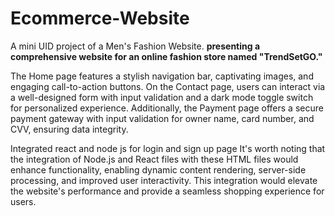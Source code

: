# Ecommerce-Website
A mini UID project of a Men's Fashion Website.
**presenting a comprehensive website for an online fashion store named "TrendSetGO."**

The Home page features a stylish navigation bar, captivating images, and engaging call-to-action buttons. On the Contact page, users can interact via a well-designed form with input validation and a dark mode toggle switch for personalized experience. Additionally, the Payment page offers a secure payment gateway with input validation for owner name, card number, and CVV, ensuring data integrity. 

Integrated react and node js for login and sign up page
It's worth noting that the integration of Node.js and React files with these HTML files would enhance functionality, enabling dynamic content rendering, server-side processing, and improved user interactivity. This integration would elevate the website's performance and provide a seamless shopping experience for users.
